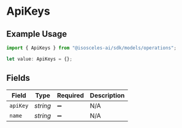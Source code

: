 # ApiKeys

## Example Usage

```typescript
import { ApiKeys } from "@isosceles-ai/sdk/models/operations";

let value: ApiKeys = {};
```

## Fields

| Field              | Type               | Required           | Description        |
| ------------------ | ------------------ | ------------------ | ------------------ |
| `apiKey`           | *string*           | :heavy_minus_sign: | N/A                |
| `name`             | *string*           | :heavy_minus_sign: | N/A                |
